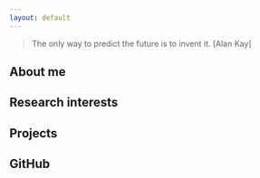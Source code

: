 ```yaml
---
layout: default
---
```


> The only way to predict the future is to invent it. [Alan Kay]

## About me

## Research interests

## Projects

## GitHub

